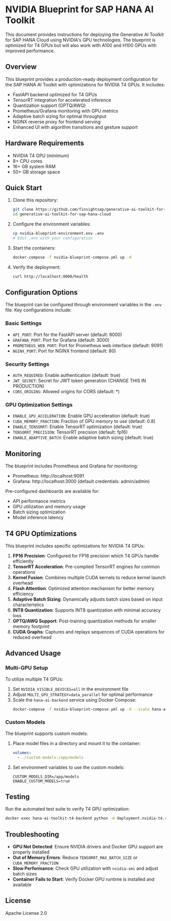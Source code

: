 # NVIDIA Blueprint for SAP HANA AI Toolkit

This document provides instructions for deploying the Generative AI Toolkit for SAP HANA Cloud using NVIDIA's GPU technologies. The blueprint is optimized for T4 GPUs but will also work with A100 and H100 GPUs with improved performance.

## Overview

This blueprint provides a production-ready deployment configuration for the SAP HANA AI Toolkit with optimizations for NVIDIA T4 GPUs. It includes:

- FastAPI backend optimized for T4 GPUs
- TensorRT integration for accelerated inference
- Quantization support (GPTQ/AWQ)
- Prometheus/Grafana monitoring with GPU metrics
- Adaptive batch sizing for optimal throughput
- NGINX reverse proxy for frontend serving
- Enhanced UI with algorithm transitions and gesture support

## Hardware Requirements

- NVIDIA T4 GPU (minimum)
- 8+ CPU cores
- 16+ GB system RAM
- 50+ GB storage space

## Quick Start

1. Clone this repository:
   ```bash
   git clone https://github.com/finsightsap/generative-ai-toolkit-for-sap-hana-cloud.git
   cd generative-ai-toolkit-for-sap-hana-cloud
   ```

2. Configure the environment variables:
   ```bash
   cp nvidia-blueprint-environment.env .env
   # Edit .env with your configuration
   ```

3. Start the containers:
   ```bash
   docker-compose -f nvidia-blueprint-compose.yml up -d
   ```

4. Verify the deployment:
   ```bash
   curl http://localhost:8000/health
   ```

## Configuration Options

The blueprint can be configured through environment variables in the `.env` file. Key configurations include:

### Basic Settings

- `API_PORT`: Port for the FastAPI server (default: 8000)
- `GRAFANA_PORT`: Port for Grafana (default: 3000)
- `PROMETHEUS_WEB_PORT`: Port for Prometheus web interface (default: 9091)
- `NGINX_PORT`: Port for NGINX frontend (default: 80)

### Security Settings

- `AUTH_REQUIRED`: Enable authentication (default: true)
- `JWT_SECRET`: Secret for JWT token generation (CHANGE THIS IN PRODUCTION)
- `CORS_ORIGINS`: Allowed origins for CORS (default: *)

### GPU Optimization Settings

- `ENABLE_GPU_ACCELERATION`: Enable GPU acceleration (default: true)
- `CUDA_MEMORY_FRACTION`: Fraction of GPU memory to use (default: 0.8)
- `ENABLE_TENSORRT`: Enable TensorRT optimization (default: true)
- `TENSORRT_PRECISION`: TensorRT precision (default: fp16)
- `ENABLE_ADAPTIVE_BATCH`: Enable adaptive batch sizing (default: true)

## Monitoring

The blueprint includes Prometheus and Grafana for monitoring:

- Prometheus: http://localhost:9091
- Grafana: http://localhost:3000 (default credentials: admin/admin)

Pre-configured dashboards are available for:
- API performance metrics
- GPU utilization and memory usage
- Batch sizing optimization
- Model inference latency

## T4 GPU Optimizations

This blueprint includes specific optimizations for NVIDIA T4 GPUs:

1. **FP16 Precision**: Configured for FP16 precision which T4 GPUs handle efficiently
2. **TensorRT Acceleration**: Pre-compiled TensorRT engines for common operations
3. **Kernel Fusion**: Combines multiple CUDA kernels to reduce kernel launch overhead
4. **Flash Attention**: Optimized attention mechanism for better memory efficiency
5. **Adaptive Batch Sizing**: Dynamically adjusts batch sizes based on input characteristics
6. **INT8 Quantization**: Supports INT8 quantization with minimal accuracy loss
7. **GPTQ/AWQ Support**: Post-training quantization methods for smaller memory footprint
8. **CUDA Graphs**: Captures and replays sequences of CUDA operations for reduced overhead

## Advanced Usage

### Multi-GPU Setup

To utilize multiple T4 GPUs:

1. Set `NVIDIA_VISIBLE_DEVICES=all` in the environment file
2. Adjust `MULTI_GPU_STRATEGY=data_parallel` for optimal performance
3. Scale the `hana-ai-backend` service using Docker Compose:
   ```bash
   docker-compose -f nvidia-blueprint-compose.yml up -d --scale hana-ai-backend=2
   ```

### Custom Models

The blueprint supports custom models:

1. Place model files in a directory and mount it to the container:
   ```yaml
   volumes:
     - ./custom-models:/app/models
   ```
2. Set environment variables to use the custom models:
   ```
   CUSTOM_MODELS_DIR=/app/models
   ENABLE_CUSTOM_MODELS=true
   ```

## Testing

Run the automated test suite to verify T4 GPU optimization:

```bash
docker exec hana-ai-toolkit-t4-backend python -m deployment.nvidia-t4.run_t4_test_suite
```

## Troubleshooting

- **GPU Not Detected**: Ensure NVIDIA drivers and Docker GPU support are properly installed
- **Out of Memory Errors**: Reduce `TENSORRT_MAX_BATCH_SIZE` or `CUDA_MEMORY_FRACTION`
- **Slow Performance**: Check GPU utilization with `nvidia-smi` and adjust batch sizes
- **Container Fails to Start**: Verify Docker GPU runtime is installed and available

## License

Apache License 2.0